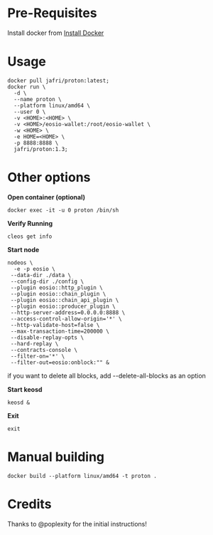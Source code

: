 # Pre-Requisites
Install docker from [Install Docker](https://docs.docker.com/get-docker/)

# Usage

```
docker pull jafri/proton:latest;
docker run \
  -d \
  --name proton \
  --platform linux/amd64 \
  --user 0 \
  -v <HOME>:<HOME> \
  -v <HOME>/eosio-wallet:/root/eosio-wallet \
  -w <HOME> \
  -e HOME=<HOME> \
  -p 8888:8888 \
  jafri/proton:1.3;
```

# Other options

**Open container (optional)**

```
docker exec -it -u 0 proton /bin/sh
```

**Verify Running**
```
cleos get info
```

**Start node**

```
nodeos \
  -e -p eosio \
 --data-dir ./data \
 --config-dir ./config \
 --plugin eosio::http_plugin \
 --plugin eosio::chain_plugin \
 --plugin eosio::chain_api_plugin \
 --plugin eosio::producer_plugin \
 --http-server-address=0.0.0.0:8888 \
 --access-control-allow-origin='*' \
 --http-validate-host=false \
 --max-transaction-time=200000 \
 --disable-replay-opts \
 --hard-replay \
 --contracts-console \
 --filter-on='*' \
 --filter-out=eosio:onblock:"" &
```

if you want to delete all blocks, add --delete-all-blocks as an option

**Start keosd**
```
keosd &
```

**Exit**
```
exit
```

# Manual building

```
docker build --platform linux/amd64 -t proton .
```

# Credits
Thanks to @poplexity for the initial instructions!

